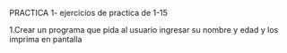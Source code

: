PRACTICA 1- ejercicios de practica de 1-15

1.Crear un programa que pida al usuario ingresar su nombre y edad y los imprima en pantalla

